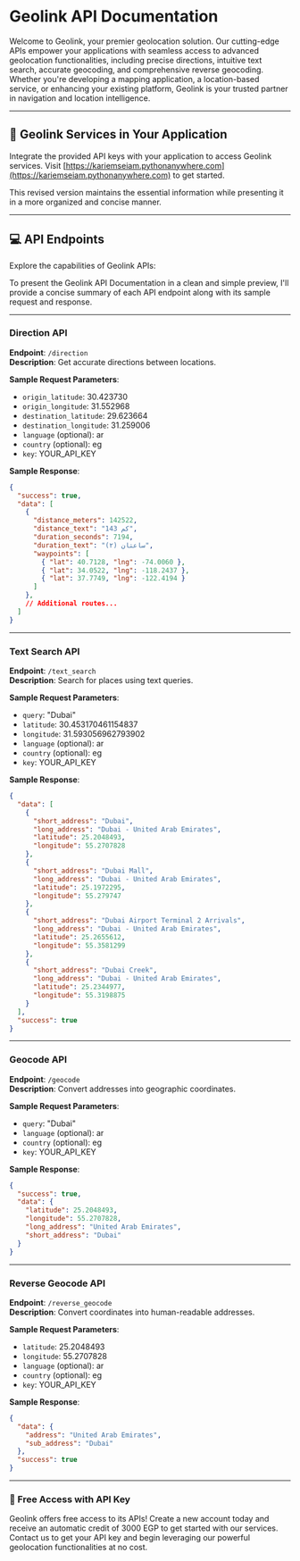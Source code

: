 # Geolink API Documentation

Welcome to Geolink, your premier geolocation solution. Our cutting-edge APIs empower your applications with seamless access to advanced geolocation functionalities, including precise directions, intuitive text search, accurate geocoding, and comprehensive reverse geocoding. Whether you're developing a mapping application, a location-based service, or enhancing your existing platform, Geolink is your trusted partner in navigation and location intelligence.

---

## :rocket: Geolink Services in Your Application

Integrate the provided API keys with your application to access Geolink services. Visit [https://kariemseiam.pythonanywhere.com](https://kariemseiam.pythonanywhere.com) to get started.

This revised version maintains the essential information while presenting it in a more organized and concise manner.

---

## :computer: API Endpoints

Explore the capabilities of Geolink APIs:

To present the Geolink API Documentation in a clean and simple preview, I'll provide a concise summary of each API endpoint along with its sample request and response.

---

### Direction API

**Endpoint**: `/direction`  
**Description**: Get accurate directions between locations.

**Sample Request Parameters**:
- `origin_latitude`: 30.423730
- `origin_longitude`: 31.552968
- `destination_latitude`: 29.623664
- `destination_longitude`: 31.259006
- `language` (optional): ar
- `country` (optional): eg
- `key`: YOUR_API_KEY

**Sample Response**:
```json
{
  "success": true,
  "data": [
    {
      "distance_meters": 142522,
      "distance_text": "143 كم",
      "duration_seconds": 7194,
      "duration_text": "ساعتان (٢)",
      "waypoints": [
        { "lat": 40.7128, "lng": -74.0060 },
        { "lat": 34.0522, "lng": -118.2437 },
        { "lat": 37.7749, "lng": -122.4194 }
      ]
    },
    // Additional routes...
  ]
}
```

---

### Text Search API

**Endpoint**: `/text_search`  
**Description**: Search for places using text queries.

**Sample Request Parameters**:
- `query`: "Dubai"
- `latitude`: 30.453170461154837
- `longitude`: 31.593056962793902
- `language` (optional): ar
- `country` (optional): eg
- `key`: YOUR_API_KEY

**Sample Response**:
```json
{
  "data": [
    {
      "short_address": "Dubai",
      "long_address": "Dubai - United Arab Emirates",
      "latitude": 25.2048493,
      "longitude": 55.2707828
    },
    {
      "short_address": "Dubai Mall",
      "long_address": "Dubai - United Arab Emirates",
      "latitude": 25.1972295,
      "longitude": 55.279747
    },
    {
      "short_address": "Dubai Airport Terminal 2 Arrivals",
      "long_address": "Dubai - United Arab Emirates",
      "latitude": 25.2655612,
      "longitude": 55.3581299
    },
    {
      "short_address": "Dubai Creek",
      "long_address": "Dubai - United Arab Emirates",
      "latitude": 25.2344977,
      "longitude": 55.3198875
    }
  ],
  "success": true
}

```

---

### Geocode API

**Endpoint**: `/geocode`  
**Description**: Convert addresses into geographic coordinates.

**Sample Request Parameters**:
- `query`: "Dubai"
- `language` (optional): ar
- `country` (optional): eg
- `key`: YOUR_API_KEY

**Sample Response**:
```json
{
  "success": true,
  "data": {
    "latitude": 25.2048493,
    "longitude": 55.2707828,
    "long_address": "United Arab Emirates",
    "short_address": "Dubai"
  }
}
```

---

### Reverse Geocode API

**Endpoint**: `/reverse_geocode`  
**Description**: Convert coordinates into human-readable addresses.

**Sample Request Parameters**:
- `latitude`: 25.2048493
- `longitude`: 55.2707828
- `language` (optional): ar
- `country` (optional): eg
- `key`: YOUR_API_KEY

**Sample Response**:
```json
{
  "data": {
    "address": "United Arab Emirates",
    "sub_address": "Dubai"
  },
  "success": true
}
```

---

### :gift: Free Access with API Key
Geolink offers free access to its APIs! Create a new account today and receive an automatic credit of 3000 EGP to get started with our services. Contact us to get your API key and begin leveraging our powerful geolocation functionalities at no cost.
